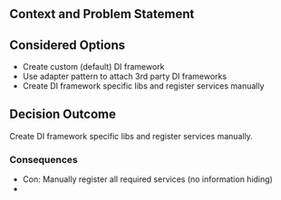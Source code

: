 # <!-- short title, representative of solved problem and found solution -->

## Context and Problem Statement



## Considered Options

* Create custom (default) DI framework
* Use adapter pattern to attach 3rd party DI frameworks
* Create DI framework specific libs and register services manually

## Decision Outcome

Create DI framework specific libs and register services manually.

### Consequences

* Con: Manually register all required services (no information hiding)
* 
